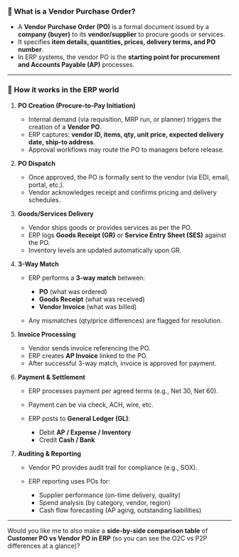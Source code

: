 
### 📌 What is a Vendor Purchase Order?

* A **Vendor Purchase Order (PO)** is a formal document issued by a **company (buyer)** to its **vendor/supplier** to procure goods or services.
* It specifies **item details, quantities, prices, delivery terms, and PO number**.
* In ERP systems, the vendor PO is the **starting point for procurement and Accounts Payable (AP)** processes.

---

### 🔄 How it works in the ERP world

1. **PO Creation (Procure-to-Pay Initiation)**

   * Internal demand (via requisition, MRP run, or planner) triggers the creation of a **Vendor PO**.
   * ERP captures: **vendor ID, items, qty, unit price, expected delivery date, ship-to address**.
   * Approval workflows may route the PO to managers before release.

2. **PO Dispatch**

   * Once approved, the PO is formally sent to the vendor (via EDI, email, portal, etc.).
   * Vendor acknowledges receipt and confirms pricing and delivery schedules.

3. **Goods/Services Delivery**

   * Vendor ships goods or provides services as per the PO.
   * ERP logs **Goods Receipt (GR)** or **Service Entry Sheet (SES)** against the PO.
   * Inventory levels are updated automatically upon GR.

4. **3-Way Match**

   * ERP performs a **3-way match** between:

     * **PO** (what was ordered)
     * **Goods Receipt** (what was received)
     * **Vendor Invoice** (what was billed)
   * Any mismatches (qty/price differences) are flagged for resolution.

5. **Invoice Processing**

   * Vendor sends invoice referencing the PO.
   * ERP creates **AP Invoice** linked to the PO.
   * After successful 3-way match, invoice is approved for payment.

6. **Payment & Settlement**

   * ERP processes payment per agreed terms (e.g., Net 30, Net 60).
   * Payment can be via check, ACH, wire, etc.
   * ERP posts to **General Ledger (GL)**:

     * Debit **AP / Expense / Inventory**
     * Credit **Cash / Bank**

7. **Auditing & Reporting**

   * Vendor PO provides audit trail for compliance (e.g., SOX).
   * ERP reporting uses POs for:

     * Supplier performance (on-time delivery, quality)
     * Spend analysis (by category, vendor, region)
     * Cash flow forecasting (AP aging, outstanding liabilities)

---


Would you like me to also make a **side-by-side comparison table** of **Customer PO vs Vendor PO in ERP** (so you can see the O2C vs P2P differences at a glance)?
